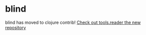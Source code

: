 # blind

blind has moved to clojure contrib! [Check out tools.reader the new repository](https://github.com/clojure/tools.reader)
